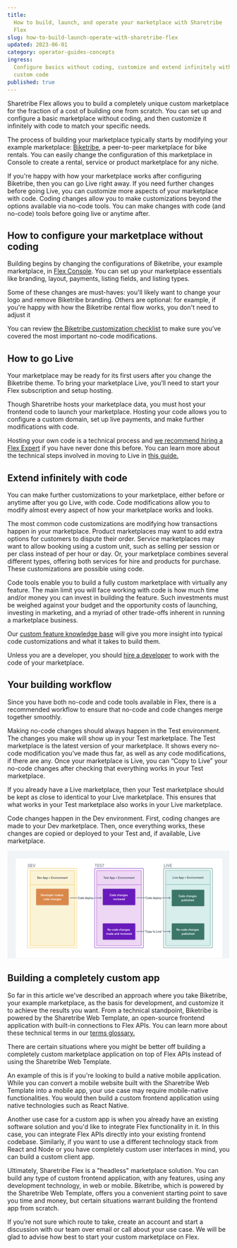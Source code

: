 ```yaml
---
title:
  How to build, launch, and operate your marketplace with Sharetribe
  Flex
slug: how-to-build-launch-operate-with-sharetribe-flex
updated: 2023-06-01
category: operator-guides-concepts
ingress:
  Configure basics without coding, customize and extend infinitely with
  custom code
published: true
---
```


Sharetribe Flex allows you to build a completely unique custom
marketplace for the fraction of a cost of building one from scratch. You
can set up and configure a basic marketplace without coding, and then
customize it infinitely with code to match your specific needs.

The process of building your marketplace typically starts by modifying
your example marketplace:
[Biketribe](https://www.sharetribe.com/docs/introduction/introducing-template/),
a peer-to-peer marketplace for bike rentals. You can easily change the
configuration of this marketplace in Console to create a rental, service
or product marketplace for any niche.

If you're happy with how your marketplace works after configuring
Biketribe, then you can go Live right away. If you need further changes
before going Live, you can customize more aspects of your marketplace
with code. Coding changes allow you to make customizations beyond the
options available via no-code tools. You can make changes with code (and
no-code) tools before going live or anytime after.

## How to configure your marketplace without coding

Building begins by changing the configurations of Biketribe, your
example marketplace, in [Flex Console](https://console.sharetribe.com/).
You can set up your marketplace essentials like branding, layout,
payments, listing fields, and listing types.

Some of these changes are must-haves: you'll likely want to change your
logo and remove Biketribe branding. Others are optional: for example, if
you're happy with how the Biketribe rental flow works, you don't need to
adjust it

You can review
[the Biketribe customization checklist](https://www.sharetribe.com/docs/operator-guides/sharetribe-configuration-checklist/)
to make sure you’ve covered the most important no-code modifications.

## How to go Live

Your marketplace may be ready for its first users after you change the
Biketribe theme. To bring your marketplace Live, you’ll need to start
your Flex subscription and setup hosting.

Though Sharetribe hosts your marketplace data, you must host your
frontend code to launch your marketplace. Hosting your code allows you
to configure a custom domain, set up live payments, and make further
modifications with code.

Hosting your own code is a technical process and
[we recommend hiring a Flex Expert](https://www.sharetribe.com/docs/operator-guides/how-to-hire-developer/)
if you have never done this before. You can learn more about the
technical steps involved in moving to Live in
[this guide.](https://www.sharetribe.com/docs/template/how-to-deploy-template-to-production/#deploying-to-production)

## Extend infinitely with code

You can make further customizations to your marketplace, either before
or anytime after you go Live, with code. Code modifications allow you to
modify almost every aspect of how your marketplace works and looks.

The most common code customizations are modifying how transactions
happen in your marketplace. Product marketplaces may want to add extra
options for customers to dispute their order. Service marketplaces may
want to allow booking using a custom unit, such as selling per session
or per class instead of per hour or day. Or, your marketplace combines
several different types, offering both services for hire and products
for purchase. These customizations are possible using code.

Code tools enable you to build a fully custom marketplace with virtually
any feature. The main limit you will face working with code is how much
time and/or money you can invest in building the feature. Such
investments must be weighed against your budget and the opportunity
costs of launching, investing in marketing, and a myriad of other
trade-offs inherent in running a marketplace business.

Our
[custom feature knowledge base](https://www.sharetribe.com/docs/operator-guides/feature-knowledge-base/)
will give you more insight into typical code customizations and what it
takes to build them.

Unless you are a developer, you should
[hire a developer](https://www.sharetribe.com/docs/operator-guides/how-to-hire-developer/)
to work with the code of your marketplace.

## Your building workflow

Since you have both no-code and code tools available in Flex, there is a
recommended workflow to ensure that no-code and code changes merge
together smoothly.

Making no-code changes should always happen in the Test environment. The
changes you make will show up in your Test marketplace. The Test
marketplace is the latest version of your marketplace. It shows every
no-code modification you’ve made thus far, as well as any code
modifications, if there are any. Once your marketplace is Live, you can
“Copy to Live” your no-code changes after checking that everything works
in your Test marketplace.

If you already have a Live marketplace, then your Test marketplace
should be kept as close to identical to your Live marketplace. This
ensures that what works in your Test marketplace also works in your Live
marketplace.

Code changes happen in the Dev environment. First, coding changes are
made to your Dev marketplace. Then, once everything works, these changes
are copied or deployed to your Test and, if available, Live marketplace.

![whimsical-environment_workflow](./whimsical-environment_workflow.png)

## Building a completely custom app

So far in this article we've described an approach where you take
Biketribe, your example marketplace, as the basis for development, and
customize it to achieve the results you want. From a technical
standpoint, Biketribe is powered by the Sharetribe Web Template, an
open-source frontend application with built-in connections to Flex APIs.
You can learn more about these technical terms in our
[terms glossary.](https://www.sharetribe.com/docs/operator-guides/concepts/#sharetribe-web-template)

There are certain situations where you might be better off building a
completely custom marketplace application on top of Flex APIs instead of
using the Sharetribe Web Template.

An example of this is if you're looking to build a native mobile
application. While you can convert a mobile website built with the
Sharetribe Web Template into a mobile app, your use case may require
mobile-native functionalities. You would then build a custom frontend
application using native technologies such as React Native.

Another use case for a custom app is when you already have an existing
software solution and you'd like to integrate Flex functionality in it.
In this case, you can integrate Flex APIs directly into your existing
frontend codebase. Similarly, if you want to use a different technology
stack from React and Node or you have completely custom user interfaces
in mind, you can build a custom client app.

Ultimately, Sharetribe Flex is a "headless" marketplace solution. You
can build any type of custom frontend application, with any features,
using any development technology, in web or mobile. Biketribe, which is
powered by the Sharetribe Web Template, offers you a convenient starting
point to save you time and money, but certain situations warrant
building the frontend app from scratch.

If you’re not sure which route to take, create an account and start a
discussion with our team over email or call about your use case. We will
be glad to advise how best to start your custom marketplace on Flex.
